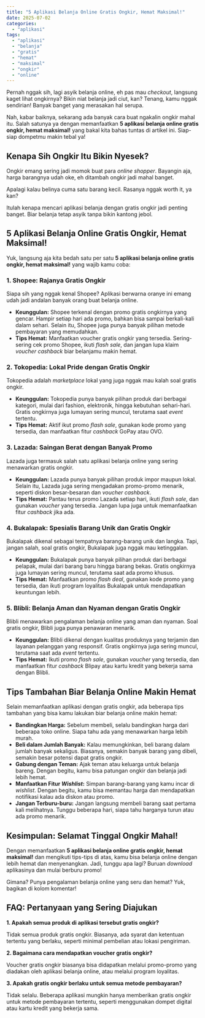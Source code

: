 ```yaml
---
title: "5 Aplikasi Belanja Online Gratis Ongkir, Hemat Maksimal!"
date: 2025-07-02
categories: 
  - "aplikasi"
tags: 
  - "aplikasi"
  - "belanja"
  - "gratis"
  - "hemat"
  - "maksimal"
  - "ongkir"
  - "online"
---
```


Pernah nggak sih, lagi asyik belanja online, eh pas mau _checkout_, langsung kaget lihat ongkirnya? Bikin niat belanja jadi ciut, kan? Tenang, kamu nggak sendirian! Banyak banget yang merasakan hal serupa.

Nah, kabar baiknya, sekarang ada banyak cara buat ngakalin ongkir mahal itu. Salah satunya ya dengan memanfaatkan **5 aplikasi belanja online gratis ongkir, hemat maksimal!** yang bakal kita bahas tuntas di artikel ini. Siap-siap dompetmu makin tebal ya!

## Kenapa Sih Ongkir Itu Bikin Nyesek?

Ongkir emang sering jadi momok buat para _online shopper_. Bayangin aja, harga barangnya udah oke, eh ditambah ongkir jadi mahal banget.

Apalagi kalau belinya cuma satu barang kecil. Rasanya nggak worth it, ya kan?

Itulah kenapa mencari aplikasi belanja dengan gratis ongkir jadi penting banget. Biar belanja tetap asyik tanpa bikin kantong jebol.

## 5 Aplikasi Belanja Online Gratis Ongkir, Hemat Maksimal!

Yuk, langsung aja kita bedah satu per satu **5 aplikasi belanja online gratis ongkir, hemat maksimal!** yang wajib kamu coba:

### 1\. Shopee: Rajanya Gratis Ongkir

Siapa sih yang nggak kenal Shopee? Aplikasi berwarna oranye ini emang udah jadi andalan banyak orang buat belanja online.

- **Keunggulan:** Shopee terkenal dengan promo gratis ongkirnya yang gencar. Hampir setiap hari ada promo, bahkan bisa sampai berkali-kali dalam sehari. Selain itu, Shopee juga punya banyak pilihan metode pembayaran yang memudahkan.
- **Tips Hemat:** Manfaatkan voucher gratis ongkir yang tersedia. Sering-sering cek promo Shopee, ikuti _flash sale_, dan jangan lupa klaim _voucher cashback_ biar belanjamu makin hemat.

### 2\. Tokopedia: Lokal Pride dengan Gratis Ongkir

Tokopedia adalah _marketplace_ lokal yang juga nggak mau kalah soal gratis ongkir.

- **Keunggulan:** Tokopedia punya banyak pilihan produk dari berbagai kategori, mulai dari fashion, elektronik, hingga kebutuhan sehari-hari. Gratis ongkirnya juga lumayan sering muncul, terutama saat _event_ tertentu.
- **Tips Hemat:** Aktif ikut promo _flash sale_, gunakan kode promo yang tersedia, dan manfaatkan fitur _cashback_ GoPay atau OVO.

### 3\. Lazada: Saingan Berat dengan Banyak Promo

Lazada juga termasuk salah satu aplikasi belanja online yang sering menawarkan gratis ongkir.

- **Keunggulan:** Lazada punya banyak pilihan produk impor maupun lokal. Selain itu, Lazada juga sering mengadakan promo-promo menarik, seperti diskon besar-besaran dan _voucher cashback_.
- **Tips Hemat:** Pantau terus promo Lazada setiap hari, ikuti _flash sale_, dan gunakan _voucher_ yang tersedia. Jangan lupa juga untuk memanfaatkan fitur _cashback_ jika ada.

### 4\. Bukalapak: Spesialis Barang Unik dan Gratis Ongkir

Bukalapak dikenal sebagai tempatnya barang-barang unik dan langka. Tapi, jangan salah, soal gratis ongkir, Bukalapak juga nggak mau ketinggalan.

- **Keunggulan:** Bukalapak punya banyak pilihan produk dari berbagai pelapak, mulai dari barang baru hingga barang bekas. Gratis ongkirnya juga lumayan sering muncul, terutama saat ada promo khusus.
- **Tips Hemat:** Manfaatkan promo _flash deal_, gunakan kode promo yang tersedia, dan ikuti program loyalitas Bukalapak untuk mendapatkan keuntungan lebih.

### 5\. Blibli: Belanja Aman dan Nyaman dengan Gratis Ongkir

Blibli menawarkan pengalaman belanja online yang aman dan nyaman. Soal gratis ongkir, Blibli juga punya penawaran menarik.

- **Keunggulan:** Blibli dikenal dengan kualitas produknya yang terjamin dan layanan pelanggan yang responsif. Gratis ongkirnya juga sering muncul, terutama saat ada _event_ tertentu.
- **Tips Hemat:** Ikuti promo _flash sale_, gunakan _voucher_ yang tersedia, dan manfaatkan fitur _cashback_ Blipay atau kartu kredit yang bekerja sama dengan Blibli.

## Tips Tambahan Biar Belanja Online Makin Hemat

Selain memanfaatkan aplikasi dengan gratis ongkir, ada beberapa tips tambahan yang bisa kamu lakukan biar belanja online makin hemat:

- **Bandingkan Harga:** Sebelum membeli, selalu bandingkan harga dari beberapa toko online. Siapa tahu ada yang menawarkan harga lebih murah.
- **Beli dalam Jumlah Banyak:** Kalau memungkinkan, beli barang dalam jumlah banyak sekaligus. Biasanya, semakin banyak barang yang dibeli, semakin besar potensi dapat gratis ongkir.
- **Gabung dengan Teman:** Ajak teman atau keluarga untuk belanja bareng. Dengan begitu, kamu bisa patungan ongkir dan belanja jadi lebih hemat.
- **Manfaatkan Fitur _Wishlist_:** Simpan barang-barang yang kamu incar di _wishlist_. Dengan begitu, kamu bisa memantau harga dan mendapatkan notifikasi kalau ada diskon atau promo.
- **Jangan Terburu-buru:** Jangan langsung membeli barang saat pertama kali melihatnya. Tunggu beberapa hari, siapa tahu harganya turun atau ada promo menarik.

## Kesimpulan: Selamat Tinggal Ongkir Mahal!

Dengan memanfaatkan **5 aplikasi belanja online gratis ongkir, hemat maksimal!** dan mengikuti tips-tips di atas, kamu bisa belanja online dengan lebih hemat dan menyenangkan. Jadi, tunggu apa lagi? Buruan _download_ aplikasinya dan mulai berburu promo!

Gimana? Punya pengalaman belanja online yang seru dan hemat? Yuk, bagikan di kolom komentar!

## FAQ: Pertanyaan yang Sering Diajukan

**1\. Apakah semua produk di aplikasi tersebut gratis ongkir?**

Tidak semua produk gratis ongkir. Biasanya, ada syarat dan ketentuan tertentu yang berlaku, seperti minimal pembelian atau lokasi pengiriman.

**2\. Bagaimana cara mendapatkan voucher gratis ongkir?**

Voucher gratis ongkir biasanya bisa didapatkan melalui promo-promo yang diadakan oleh aplikasi belanja online, atau melalui program loyalitas.

**3\. Apakah gratis ongkir berlaku untuk semua metode pembayaran?**

Tidak selalu. Beberapa aplikasi mungkin hanya memberikan gratis ongkir untuk metode pembayaran tertentu, seperti menggunakan dompet digital atau kartu kredit yang bekerja sama.
